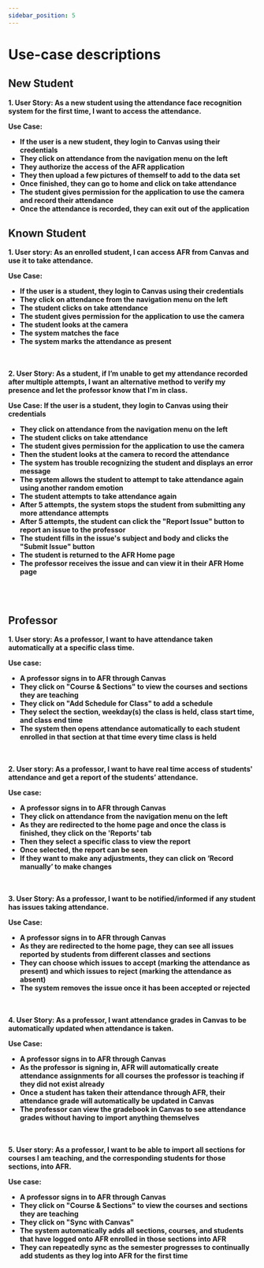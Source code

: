 ```yaml
---
sidebar_position: 5
---
```


# Use-case descriptions

## New Student
<b>1. User Story:<b/>
As a new student using the attendance face recognition system for the first time, I want to access the attendance.<br/>

<b>Use Case:<b/>
- If the user is a new student, they login to Canvas using their credentials
- They click on attendance from the navigation menu on the left
- They authorize the access of the AFR application
- They then upload a few pictures of themself to add to the data set
- Once finished, they can go to home and click on take attendance
- The student gives permission for the application to use the camera and record their attendance
- Once the attendance is recorded, they can exit out of the application

## Known Student
<b>1.	User story:<b/>
As an enrolled student, I can access AFR from Canvas and use it to take attendance.<br/>

<b>Use Case<b/>:
-	If the user is a student, they login to Canvas using their credentials
- They click on attendance from the navigation menu on the left
- The student clicks on take attendance
- The student gives permission for the application to use the camera
-	The student looks at the camera
-	The system matches the face
-	The system marks the attendance as present

<br><br/>
<b>2. User Story:<b/>
As a student, if I’m unable to get my attendance recorded after multiple attempts, I want an alternative method to verify my presence and let the professor know that I'm in class.<br/>

<b>Use Case:<b/>
If the user is a student, they login to Canvas using their credentials
- They click on attendance from the navigation menu on the left
- The student clicks on take attendance
- The student gives permission for the application to use the camera
-	Then the student looks at the camera to record the attendance
-	The system has trouble recognizing the student and displays an error message
- The system allows the student to attempt to take attendance again using another random emotion
- The student attempts to take attendance again
- After 5 attempts, the system stops the student from submitting any more attendance attempts
- After 5 attempts, the student can click the "Report Issue" button to report an issue to the professor
- The student fills in the issue's subject and body and clicks the "Submit Issue" button
- The student is returned to the AFR Home page
-	The professor receives the issue and can view it in their AFR Home page

<br><br/>
## Professor
<b>1.	User story:<b/>
As a professor, I want to have attendance taken automatically at a specific class time.<br/>

<b>Use case:<b/>
-	A professor signs in to AFR through Canvas
-	They click on "Course & Sections" to view the courses and sections they are teaching
-	They click on "Add Schedule for Class" to add a schedule
-	They select the section, weekday(s) the class is held, class start time, and class end time
- The system then opens attendance automatically to each student enrolled in that section at that time every time class is held

<br><br/>
<b>2.	User story:<b/>
As a professor, I want to have real time access of students' attendance and get a report of the students’ attendance.<br/>

<b>Use case:<b/> 
-	A professor signs in to AFR through Canvas
-	They click on attendance from the navigation menu on the left
-	As they are redirected to the home page and once the class is finished, they click on the 'Reports' tab
-	Then they select a specific class to view the report
-	Once selected, the report can be seen
-	If they want to make any adjustments, they can click on ‘Record manually’ to make changes

<br><br/>
<b>3. User Story:<b/>
As a professor, I want to be notified/informed if any student has issues taking attendance.<br/>

<b>Use Case:<b/>
-	A professor signs in to AFR through Canvas
-	As they are redirected to the home page, they can see all issues reported by students from different classes and sections
-	They can choose which issues to accept (marking the attendance as present) and which issues to reject (marking the attendance as absent)
-	The system removes the issue once it has been accepted or rejected

<br><br/>
<b>4. User Story:<b/>
As a professor, I want attendance grades in Canvas to be automatically updated when attendance is taken.<br/>

<b>Use Case:<b/>
 - A professor signs in to AFR through Canvas
 - As the professor is signing in, AFR will automatically create attendance assignments for all courses the professor is teaching if they did not exist already
 - Once a student has taken their attendance through AFR, their attendance grade will automatically be updated in Canvas
 - The professor can view the gradebook in Canvas to see attendance grades without having to import anything themselves

<br><br/>
<b>5. User story:<b/>
As a professor, I want to be able to import all sections for courses I am teaching, and the corresponding students for those sections, into AFR.

<b>Use case:<b/>
 - A professor signs in to AFR through Canvas
 -	They click on "Course & Sections" to view the courses and sections they are teaching
 -	They click on "Sync with Canvas"
 -	The system automatically adds all sections, courses, and students that have logged onto AFR enrolled in those sections into AFR
 -	They can repeatedly sync as the semester progresses to continually add students as they log into AFR for the first time
